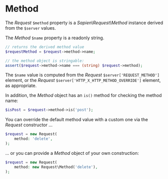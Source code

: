 # Method

The _Request_ `$method` property is a _Sapien\Request\Method_ instance derived
from the `$server` values.

The _Method_ `$name` property is a readonly string.

```php
// returns the derived method value
$requestMethod = $request->method->name;

// the method object is stringable:
assert($request->method->name === (string) $request->method);
```

The `$name` value is computed from the _Request_ `$server['REQUEST_METHOD']`
element, or the _Request_ `$server['HTTP_X_HTTP_METHOD_OVERRIDE']` element, as
appropriate.

In addition, the _Method_ object has an `is()` method for checking the method
name:

```php
$isPost = $request->method->is('post');
```

You can override the default method value with a custom one via the _Request_
constructor ...

```php
$request = new Request(
    method: 'delete',
);
```

... or you can provide a _Method_ object of your own construction:

```php
$request = new Request(
    method: new Request\Method('delete'),
);

